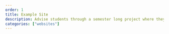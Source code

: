 ```yaml
---
order: 1
title: Example Site
description: Advise students through a semester long project where they build a mobile or web app for a client.
categories: ["websites"]
---
```

